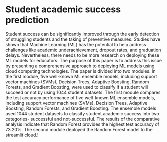 # Student academic success prediction
Student success can be significantly improved through the early detection of struggling students and the taking of preventive measures. Studies have shown that Machine Learning (ML) has the potential to help address challenges like academic underachievement, dropout rates, and graduation delays. Nevertheless, there needs to be more research on deploying these ML models for educators. The purpose of this paper is to address this issue by presenting a comprehensive approach to deploying ML models using cloud computing technologies. The paper is divided into two modules. In the first module, five well-known ML ensemble models, including support vector machines (SVMs), Decision Trees, Adaptive Boosting, Random Forests, and Gradient Boosting, were used to classify if a student will succeed or not by using 1044 student datasets. The first module compares the test accuracy performance of five well-known ML ensemble models, including support vector machines (SVMs), Decision Trees, Adaptive Boosting, Random Forests, and Gradient Boosting. The ensemble models used 1044 student datasets to classify student academic success into two categories- successful and not-successful. The results of the comparative analysis indicate that Random Forest provides the highest test accuracy of 73.20%. The second module deployed the Random Forest model to the streamlit cloud.!

